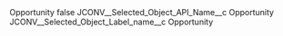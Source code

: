 <?xml version="1.0" encoding="UTF-8"?>
<CustomMetadata xmlns="http://soap.sforce.com/2006/04/metadata" xmlns:xsi="http://www.w3.org/2001/XMLSchema-instance" xmlns:xsd="http://www.w3.org/2001/XMLSchema">
    <label>Opportunity</label>
    <protected>false</protected>
    <values>
        <field>JCONV__Selected_Object_API_Name__c</field>
        <value xsi:type="xsd:string">Opportunity</value>
    </values>
    <values>
        <field>JCONV__Selected_Object_Label_name__c</field>
        <value xsi:type="xsd:string">Opportunity</value>
    </values>
</CustomMetadata>
